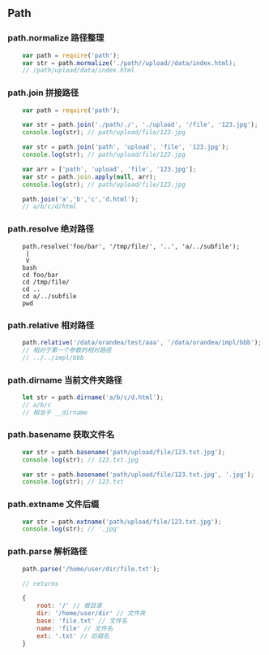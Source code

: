 ## Path

### path.normalize 路径整理

```javascript
    var path = require('path');
    var str = path.mormalize('./path//upload//data/index.html);
    // /path/upload/data/index.html
```

### path.join 拼接路径

```javascript
    var path = require('path');

    var str = path.join('./path/./', './upload', '/file', '123.jpg');
    console.log(str); // path/upload/file/123.jpg

    var str = path.join('path', 'upload', 'file', '123.jpg');
    console.log(str); // path/upload/file/123.jpg

    var arr = ['path', 'upload', 'file', '123.jpg'];
    var str = path.join.apply(null, arr);
    console.log(str); // path/upload/file/123.jpg

    path.join('a','b','c','d.html');
    // a/b/c/d/html
```

### path.resolve 绝对路径

```javasctipt
    path.resolve('foo/bar', '/tmp/file/', '..', 'a/../subfile');
     |
     V
    bash
    cd foo/bar
    cd /tmp/file/
    cd ..
    cd a/../subfile
    pwd
```

### path.relative 相对路径

```javascript
    path.relative('/data/orandea/test/aaa', '/data/orandea/impl/bbb');
    // 相对于第一个参数的相对路径
    // ../../impl/bbb
```

### path.dirname 当前文件夹路径

```javascript   
    let str = path.dirname('a/b/c/d.html');
    // a/b/c
    // 相当于 __dirname
```

### path.basename 获取文件名

```javascript 
    var str = path.basename('path/upload/file/123.txt.jpg');
    console.log(str); // 123.txt.jpg

    var str = path.basename('path/upload/file/123.txt.jpg', '.jpg');
    console.log(str); // 123.txt
```

### path.extname 文件后缀

```javascript
    var str = path.extname('path/upload/file/123.txt.jpg');
    console.log(str); // '.jpg'
```

### path.parse 解析路径

```javascript
    path.parse('/home/user/dir/file.txt');

    // returns

    {
        root: '/' // 根目录
        dir: '/home/user/dir' // 文件夹
        base: 'file.txt' // 文件名
        name: 'file' // 文件名
        ext: '.txt' // 后缀名
    }
```